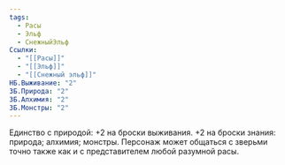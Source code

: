 ```yaml
---
tags:
  - Расы
  - Эльф
  - СнежныйЭльф
Ссылки:
  - "[[Расы]]"
  - "[[Эльф]]"
  - "[[Снежный эльф]]"
НБ.Выживание: "2"
ЗБ.Природа: "2"
ЗБ.Алхимия: "2"
ЗБ.Монстры: "2"
---
```

Единство с природой:
+2 на броски выживания.
+2 на броски знания: природа; алхимия; монстры.
Персонаж может общаться с зверьми точно также как и с представителем любой разумной расы. 











